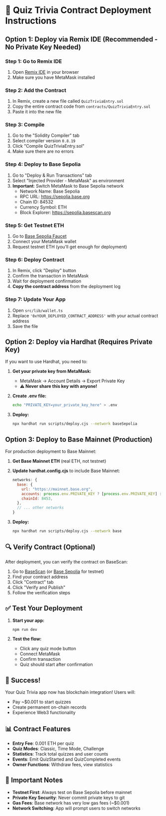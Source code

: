 # 🚀 Quiz Trivia Contract Deployment Instructions

## Option 1: Deploy via Remix IDE (Recommended - No Private Key Needed)

### Step 1: Go to Remix IDE
1. Open [Remix IDE](https://remix.ethereum.org) in your browser
2. Make sure you have MetaMask installed

### Step 2: Add the Contract
1. In Remix, create a new file called `QuizTriviaEntry.sol`
2. Copy the entire contract code from `contracts/QuizTriviaEntry.sol`
3. Paste it into the new file

### Step 3: Compile
1. Go to the "Solidity Compiler" tab
2. Select compiler version `0.8.19`
3. Click "Compile QuizTriviaEntry.sol"
4. Make sure there are no errors

### Step 4: Deploy to Base Sepolia
1. Go to "Deploy & Run Transactions" tab
2. Select "Injected Provider - MetaMask" as environment
3. **Important**: Switch MetaMask to Base Sepolia network
   - Network Name: Base Sepolia
   - RPC URL: https://sepolia.base.org
   - Chain ID: 84532
   - Currency Symbol: ETH
   - Block Explorer: https://sepolia.basescan.org

### Step 5: Get Testnet ETH
1. Go to [Base Sepolia Faucet](https://www.coinbase.com/faucets/base-ethereum-goerli-faucet)
2. Connect your MetaMask wallet
3. Request testnet ETH (you'll get enough for deployment)

### Step 6: Deploy Contract
1. In Remix, click "Deploy" button
2. Confirm the transaction in MetaMask
3. Wait for deployment confirmation
4. **Copy the contract address** from the deployment log

### Step 7: Update Your App
1. Open `src/lib/wallet.ts`
2. Replace `'0xYOUR_DEPLOYED_CONTRACT_ADDRESS'` with your actual contract address
3. Save the file

## Option 2: Deploy via Hardhat (Requires Private Key)

If you want to use Hardhat, you need to:

1. **Get your private key from MetaMask:**
   - MetaMask → Account Details → Export Private Key
   - **⚠️ Never share this key with anyone!**

2. **Create .env file:**
   ```bash
   echo "PRIVATE_KEY=your_private_key_here" > .env
   ```

3. **Deploy:**
   ```bash
   npx hardhat run scripts/deploy.cjs --network baseSepolia
   ```

## Option 3: Deploy to Base Mainnet (Production)

For production deployment to Base Mainnet:

1. **Get Base Mainnet ETH** (real ETH, not testnet)
2. **Update hardhat.config.cjs** to include Base Mainnet:
   ```javascript
   networks: {
     base: {
       url: "https://mainnet.base.org",
       accounts: process.env.PRIVATE_KEY ? [process.env.PRIVATE_KEY] : [],
       chainId: 8453,
     },
     // ... other networks
   }
   ```

3. **Deploy:**
   ```bash
   npx hardhat run scripts/deploy.cjs --network base
   ```

## 🔍 Verify Contract (Optional)

After deployment, you can verify the contract on BaseScan:

1. Go to [BaseScan](https://basescan.org) (or [Base Sepolia](https://sepolia.basescan.org) for testnet)
2. Find your contract address
3. Click "Contract" tab
4. Click "Verify and Publish"
5. Follow the verification steps

## ✅ Test Your Deployment

1. **Start your app:**
   ```bash
   npm run dev
   ```

2. **Test the flow:**
   - Click any quiz mode button
   - Connect MetaMask
   - Confirm transaction
   - Quiz should start after confirmation

## 🎉 Success!

Your Quiz Trivia app now has blockchain integration! Users will:
- Pay ~$0.001 to start quizzes
- Create permanent on-chain records
- Experience Web3 functionality

## 📊 Contract Features

- **Entry Fee**: 0.001 ETH per quiz
- **Quiz Modes**: Classic, Time Mode, Challenge
- **Statistics**: Track total quizzes and user counts
- **Events**: Emit QuizStarted and QuizCompleted events
- **Owner Functions**: Withdraw fees, view statistics

## 🚨 Important Notes

- **Testnet First**: Always test on Base Sepolia before mainnet
- **Private Key Security**: Never commit private keys to git
- **Gas Fees**: Base network has very low gas fees (~$0.001)
- **Network Switching**: App will prompt users to switch networks
